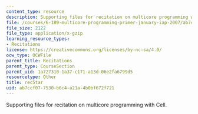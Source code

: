 ```yaml
---
content_type: resource
description: Supporting files for recitation on multicore programming with Cell.
file: /courses/6-189-multicore-programming-primer-january-iap-2007/ab7ccf077530b6c4a21a4b0bf672f721_rec5tar.gz
file_size: 2122
file_type: application/x-gzip
learning_resource_types:
- Recitations
license: https://creativecommons.org/licenses/by-nc-sa/4.0/
ocw_type: OCWFile
parent_title: Recitations
parent_type: CourseSection
parent_uid: 1a727310-1a37-c171-a13d-06e2fa6799d5
resourcetype: Other
title: rec5tar
uid: ab7ccf07-7530-b6c4-a21a-4b0bf672f721
---
```

Supporting files for recitation on multicore programming with Cell.